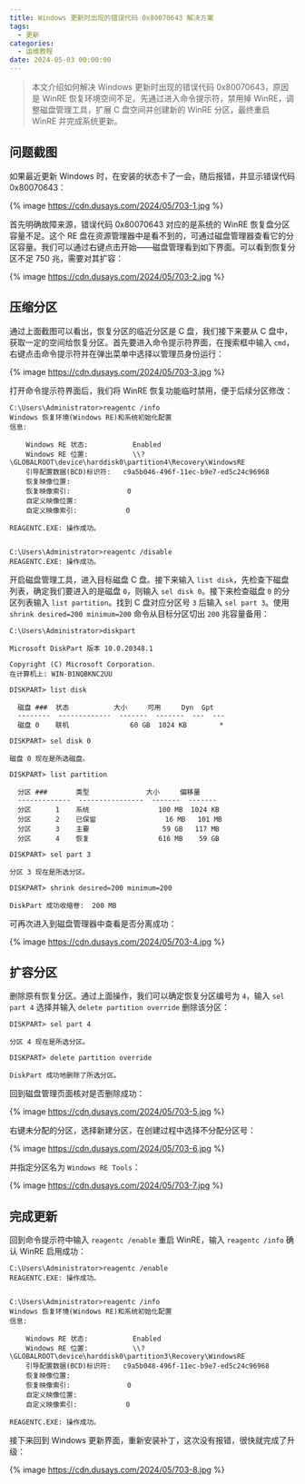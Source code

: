 ```yaml
---
title: Windows 更新时出现的错误代码 0x80070643 解决方案
tags:
  - 更新
categories:
  - 运维教程
date: 2024-05-03 00:00:00
---
```


> 本文介绍如何解决 Windows 更新时出现的错误代码 0x80070643，原因是 WinRE 恢复环境空间不足。先通过进入命令提示符，禁用掉 WinRE，调整磁盘管理工具，扩展 C 盘空间并创建新的 WinRE 分区，最终重启 WinRE 并完成系统更新。

<!-- more -->

## 问题截图

如果最近更新 Windows 时，在安装的状态卡了一会，随后报错，并显示错误代码 0x80070643：

{% image https://cdn.dusays.com/2024/05/703-1.jpg %}

首先明确故障来源，错误代码 0x80070643 对应的是系统的 WinRE 恢复盘分区容量不足。这个 RE 盘在资源管理器中是看不到的，可通过磁盘管理器查看它的分区容量。我们可以通过右键点击开始——磁盘管理看到如下界面。可以看到恢复分区不足 750 兆，需要对其扩容：

{% image https://cdn.dusays.com/2024/05/703-2.jpg %}

## 压缩分区

通过上面截图可以看出，恢复分区的临近分区是 C 盘，我们接下来要从 C 盘中，获取一定的空间给恢复分区。首先要进入命令提示符界面，在搜索框中输入 `cmd`，右键点击命令提示符并在弹出菜单中选择以管理员身份运行：

{% image https://cdn.dusays.com/2024/05/703-3.jpg %}

打开命令提示符界面后，我们将 WinRE 恢复功能临时禁用，便于后续分区修改：

```
C:\Users\Administrator>reagentc /info
Windows 恢复环境(Windows RE)和系统初始化配置
信息:

    Windows RE 状态:           Enabled
    Windows RE 位置:           \\?\GLOBALROOT\device\harddisk0\partition4\Recovery\WindowsRE
    引导配置数据(BCD)标识符:   c9a5b046-496f-11ec-b9e7-ed5c24c96968
    恢复映像位置:
    恢复映像索引:              0
    自定义映像位置:
    自定义映像索引:            0

REAGENTC.EXE: 操作成功。


C:\Users\Administrator>reagentc /disable
REAGENTC.EXE: 操作成功。
```

开启磁盘管理工具，进入目标磁盘 C 盘。接下来输入 `list disk`，先检查下磁盘列表，确定我们要进入的是磁盘 `0`，则输入 `sel disk 0`。接下来检查磁盘 `0` 的分区列表输入 `list partition`。找到 C 盘对应分区号 `3` 后输入 `sel part 3`。使用 `shrink desired=200 minimum=200` 命令从目标分区切出 `200` 兆容量备用：

```
C:\Users\Administrator>diskpart

Microsoft DiskPart 版本 10.0.20348.1

Copyright (C) Microsoft Corporation.
在计算机上: WIN-B1NQBKNC2UU

DISKPART> list disk

  磁盘 ###  状态           大小     可用     Dyn  Gpt
  --------  -------------  -------  -------  ---  ---
  磁盘 0    联机               60 GB  1024 KB        *

DISKPART> sel disk 0

磁盘 0 现在是所选磁盘。

DISKPART> list partition

  分区 ###       类型              大小     偏移量
  -------------  ----------------  -------  -------
  分区      1    系统                 100 MB  1024 KB
  分区      2    已保留                 16 MB   101 MB
  分区      3    主要                  59 GB   117 MB
  分区      4    恢复                 616 MB    59 GB

DISKPART> sel part 3

分区 3 现在是所选分区。

DISKPART> shrink desired=200 minimum=200

DiskPart 成功收缩卷:  200 MB
```

可再次进入到磁盘管理器中查看是否分离成功：

{% image https://cdn.dusays.com/2024/05/703-4.jpg %}

## 扩容分区

删除原有恢复分区。通过上面操作，我们可以确定恢复分区编号为 `4`，输入 `sel part 4` 选择并输入 `delete partition override` 删除该分区：

```
DISKPART> sel part 4

分区 4 现在是所选分区。

DISKPART> delete partition override

DiskPart 成功地删除了所选分区。
```

回到磁盘管理页面核对是否删除成功：

{% image https://cdn.dusays.com/2024/05/703-5.jpg %}

右键未分配的分区，选择新建分区，在创建过程中选择不分配分区号：

{% image https://cdn.dusays.com/2024/05/703-6.jpg %}

并指定分区名为 `Windows RE Tools`：

{% image https://cdn.dusays.com/2024/05/703-7.jpg %}

## 完成更新

回到命令提示符中输入 `reagentc /enable` 重启 WinRE，输入 `reagentc /info` 确认 WinRE 启用成功：

```
C:\Users\Administrator>reagentc /enable
REAGENTC.EXE: 操作成功。


C:\Users\Administrator>reagentc /info
Windows 恢复环境(Windows RE)和系统初始化配置
信息:

    Windows RE 状态:           Enabled
    Windows RE 位置:           \\?\GLOBALROOT\device\harddisk0\partition3\Recovery\WindowsRE
    引导配置数据(BCD)标识符:   c9a5b048-496f-11ec-b9e7-ed5c24c96968
    恢复映像位置:
    恢复映像索引:              0
    自定义映像位置:
    自定义映像索引:            0

REAGENTC.EXE: 操作成功。
```

接下来回到 Windows 更新界面，重新安装补丁，这次没有报错，很快就完成了升级：

{% image https://cdn.dusays.com/2024/05/703-8.jpg %}